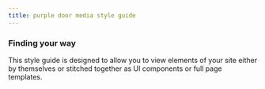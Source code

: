 ```yaml
---
title: purple door media style guide
---
```


### Finding your way

This style guide is designed to allow you to view elements of your site either by themselves or stitched together as UI components or full page templates.
